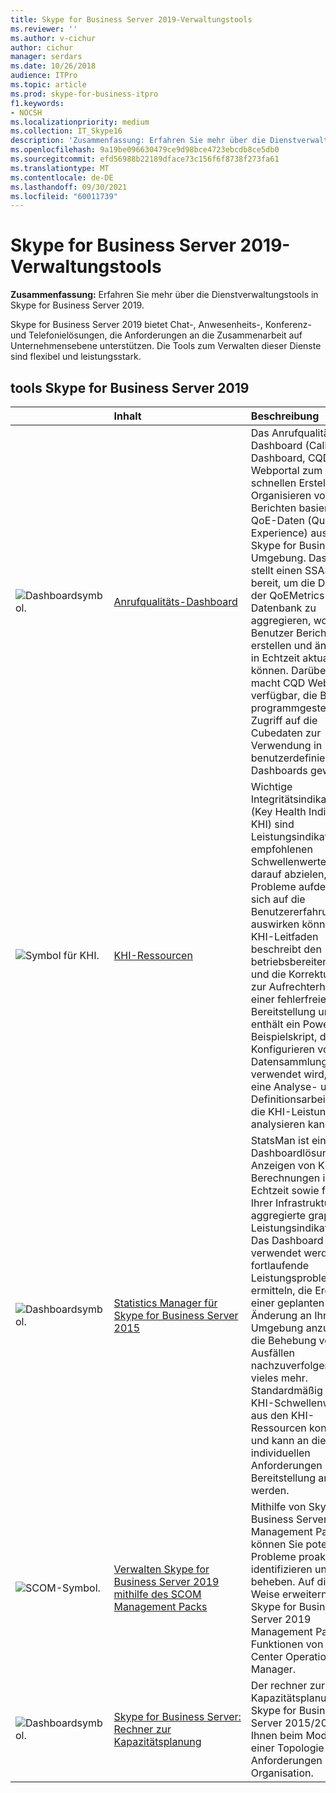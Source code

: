 ```yaml
---
title: Skype for Business Server 2019-Verwaltungstools
ms.reviewer: ''
ms.author: v-cichur
author: cichur
manager: serdars
ms.date: 10/26/2018
audience: ITPro
ms.topic: article
ms.prod: skype-for-business-itpro
f1.keywords:
- NOCSH
ms.localizationpriority: medium
ms.collection: IT_Skype16
description: 'Zusammenfassung: Erfahren Sie mehr über die Dienstverwaltungstools in Skype for Business Server 2019.'
ms.openlocfilehash: 9a19be096630479ce9d98bce4723ebcdb8ce5db0
ms.sourcegitcommit: efd56988b22189dface73c156f6f8738f273fa61
ms.translationtype: MT
ms.contentlocale: de-DE
ms.lasthandoff: 09/30/2021
ms.locfileid: "60011739"
---
```

# <a name="skype-for-business-server-2019-management-tools"></a>Skype for Business Server 2019-Verwaltungstools
 
**Zusammenfassung:** Erfahren Sie mehr über die Dienstverwaltungstools in Skype for Business Server 2019.
  
Skype for Business Server 2019 bietet Chat-, Anwesenheits-, Konferenz- und Telefonielösungen, die Anforderungen an die Zusammenarbeit auf Unternehmensebene unterstützen. Die Tools zum Verwalten dieser Dienste sind flexibel und leistungsstark.
  
## <a name="skype-for-business-server-2019-tools"></a>tools Skype for Business Server 2019

|&nbsp;|Inhalt|Beschreibung|
|:-----|:-----|:-----|
|![Dashboardsymbol.](../SfbServer/media/144fef0b-3ff0-4298-8b03-978bda9e923b.png)|[Anrufqualitäts-Dashboard](../SfbServer/management-tools/call-quality-dashboard/call-quality-dashboard.md)  |Das Anrufqualitäts-Dashboard (Call Quality Dashboard, CQD) ist ein Webportal zum schnellen Erstellen und Organisieren von Berichten basierend auf QoE-Daten (Quality of Experience) aus Ihrer Skype for Business Umgebung. Das CQD stellt einen SSAS-Cube bereit, um die Daten in der QoEMetrics-Datenbank zu aggregieren, wodurch Benutzer Berichte erstellen und ändern und in Echtzeit aktualisieren können. Darüber hinaus macht CQD Web-APIs verfügbar, die Benutzern programmgesteuerten Zugriff auf die Cubedaten zur Verwendung in benutzerdefinierten Dashboards gewähren.   |
|![Symbol für KHI.](../SfbServer/media/8759b767-b689-4a95-94a5-5b27c5688688.png)|[KHI-Ressourcen](https://www.microsoft.com/download/details.aspx?id=57519)  |Wichtige Integritätsindikatoren (Key Health Indicators, KHI) sind Leistungsindikatoren mit empfohlenen Schwellenwerten, die darauf abzielen, Probleme aufdecken, die sich auf die Benutzererfahrung auswirken können. Der KHI-Leitfaden beschreibt den betriebsbereiten Prozess und die Korrekturschritte zur Aufrechterhaltung einer fehlerfreien Bereitstellung und enthält ein PowerShell-Beispielskript, das zum Konfigurieren von KHI-Datensammlungen verwendet wird, sowie eine Analyse- und Definitionsarbeitsmappe, die KHI-Leistungsdaten analysieren kann.   |
|![Dashboardsymbol.](../SfbServer/media/144fef0b-3ff0-4298-8b03-978bda9e923b.png)|[Statistics Manager für Skype for Business Server 2015](../SfbServer/management-tools/statistics-manager/statistics-manager.md)  |StatsMan ist eine Dashboardlösung zum Anzeigen von KHI-Berechnungen in Echtzeit sowie für in Ihrer Infrastruktur aggregierte graphierte Leistungsindikatoren. Das Dashboard kann verwendet werden, um fortlaufende Leistungsprobleme zu ermitteln, die Ergebnisse einer geplanten Änderung an Ihrer Umgebung anzuzeigen, die Behebung von Ausfällen nachzuverfolgen und vieles mehr. Standardmäßig ist es mit KHI-Schwellenwerten aus den KHI-Ressourcen konfiguriert und kann an die individuellen Anforderungen Ihrer Bereitstellung angepasst werden.   |
|![SCOM-Symbol.](../SfbServer/media/3a7601cb-dd2f-4606-8a3b-07c7abdc091a.png)|[Verwalten Skype for Business Server 2019 mithilfe des SCOM Management Packs](tools/scom-management-pack-use-2019.md)  |Mithilfe von Skype for Business Server 2019 Management Packs können Sie potenzielle Probleme proaktiv identifizieren und beheben. Auf diese Weise erweitern die Skype for Business Server 2019 Management Packs die Funktionen von System Center Operations Manager.   |
|![Dashboardsymbol.](../SfbServer/media/144fef0b-3ff0-4298-8b03-978bda9e923b.png)|[Skype for Business Server: Rechner zur Kapazitätsplanung](../SfbServer/management-tools/capacity-planning-calculator.md)  |Der rechner zur Kapazitätsplanung Skype for Business Server 2015/2019 hilft Ihnen beim Modellieren einer Topologie für die Anforderungen Ihrer Organisation.   |


